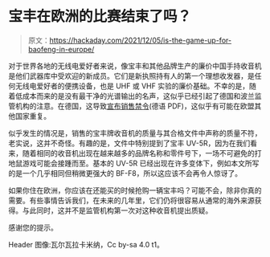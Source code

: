 # 宝丰在欧洲的比赛结束了吗？

> 原文：<https://hackaday.com/2021/12/05/is-the-game-up-for-baofeng-in-europe/>

对于世界各地的无线电爱好者来说，像宝丰和其他品牌生产的廉价中国手持收音机是他们武器库中受欢迎的新成员。它们是新执照持有人的第一个理想收发器，是任何无线电爱好者的便携设备，也是 UHF 或 VHF 实验的廉价基础。不幸的是，随着低成本而来的是没有最干净的光谱输出的名声，这似乎已经引起了德国和波兰监管机构的注意。在德国，这导致[宣布销售禁令](https://www.bnetza-amtsblatt.de/download/72)(德语 PDF)，这似乎有可能在欧盟其他国家重复。

似乎发生的情况是，销售的宝丰牌收音机的质量与其合格文件中声称的质量不符，老实说，这并不奇怪。有趣的是，文件中特别提到了宝丰 UV-5R，因为在我们看来，随着相同的收音机出现在越来越多的品牌名称和零件号下，一场不可避免的打地鼠游戏可能会接踵而至。基本的 UV-5R 已经出现在许多变体下，例如本文所写的是一个几乎相同但稍微更强大的 BF-F8，所以这应该不会再令人惊讶了。

如果你住在欧洲，你应该在还能买的时候抢购一辆宝丰吗？可能不会，除非你真的需要。有些事情告诉我们，在未来的几年里，它们仍将很容易从通常的海外来源获得。与此同时，这并不是监管机构第一次对这种收音机提出质疑。

感谢您的提示。

Header 图像:瓦尔瓦拉卡米纳，Cc by-sa 4.0 t1。
